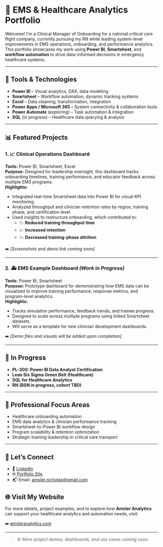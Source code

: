 # 🚁 EMS & Healthcare Analytics Portfolio

Welcome! I'm a Clinical Manager of Onboarding for a national critical care flight company, currently pursuing my RN while leading system-level improvements in EMS operations, onboarding, and performance analytics. This portfolio showcases my work using **Power BI**, **Smartsheet**, and **workflow automation** to drive data-informed decisions in emergency healthcare systems.

---

## 🔧 Tools & Technologies
- **Power BI** – Visual analytics, DAX, data modeling
- **Smartsheet** – Workflow automation, dynamic tracking systems
- **Excel** – Data cleaning, transformation, integration
- **Power Apps / Microsoft 365** – System connectivity & collaboration tools
- **Power Automate** (exploring) – Task automation & integration
- **SQL** (in progress) – Healthcare data querying & analysis

---

## 📊 Featured Projects

### 1. 📈 Clinical Operations Dashboard
**Tools:** Power BI, Smartsheet, Excel  
**Purpose:** Designed for leadership oversight, this dashboard tracks onboarding timelines, training performance, and educator feedback across multiple EMS programs.  
**Highlights:**
- Integrated real-time Smartsheet data into Power BI for visual KPI monitoring.
- Analyzed throughput and clinician retention rates by region, training phase, and certification level.
- Used insights to restructure onboarding, which contributed to:
  - 📉 **Reduced training throughput time**
  - 📈 **Increased retention**
  - 📉 **Decreased training-phase attrition**

➡️ *[Screenshots and demo link coming soon]*

---

### 2. 🚑 EMS Example Dashboard *(Work in Progress)*  
**Tools:** Power BI, Smartsheet  
**Purpose:** Prototype dashboard for demonstrating how EMS data can be visualized to improve training performance, response metrics, and program-level analytics.  
**Highlights:**
- Tracks simulation performance, feedback trends, and trainee progress.
- Designed to scale across multiple programs using linked Smartsheet datasets.
- Will serve as a template for new clinician development dashboards.

➡️ *[Demo files and visuals will be added upon completion]*

---

## 🔄 In Progress
- **PL-300: Power BI Data Analyst Certification**
- **Lean Six Sigma Green Belt (Healthcare)**
- **SQL for Healthcare Analytics**
- **RN (BSN in progress, cohort TBD)**

---

## 🧠 Professional Focus Areas
- Healthcare onboarding automation  
- EMS data analytics & clinician performance tracking  
- Smartsheet-to-Power BI workflow design  
- Program scalability & retention optimization  
- Strategic training leadership in critical care transport  

---

## 👋 Let’s Connect
- 💼 [LinkedIn](https://www.linkedin.com/in/nicholas-amsler)
- 🌐 [Portfolio Site](https://yournotionlinkher)
- 📬 Email: amsler.nicholas@gmail.com
## 🌐 Visit My Website

For more details, project examples, and to explore how **Amsler Analytics** can support your healthcare analytics and automation needs, visit:

➡️ [amsleranalytics.com](https://amsleranalytics.com)

---

> ⚙️ *More project demos, dashboards, and use cases coming soon.*

